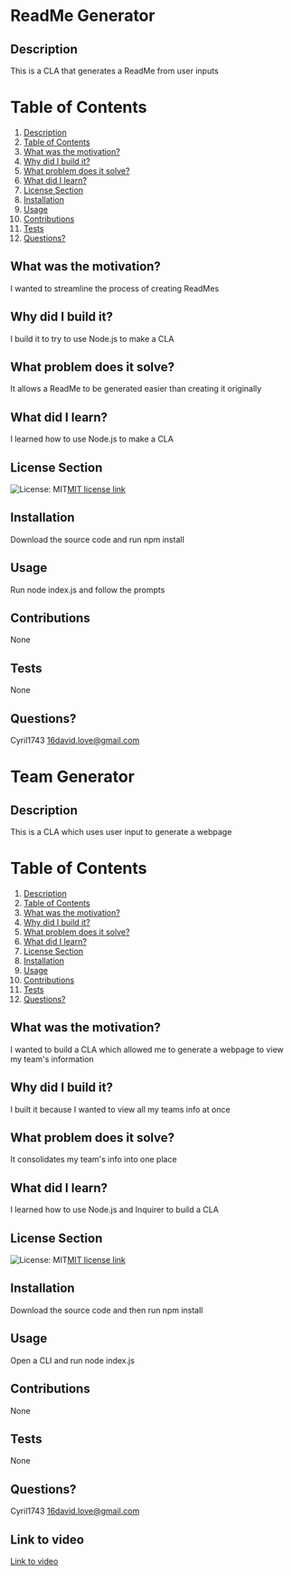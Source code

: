 # ReadMe Generator
  ## Description
  This is a CLA that generates a ReadMe from user inputs
  # Table of Contents
  1. [Description](#description)
  2. [Table of Contents](#table-of-contents)
  3. [What was the motivation?](#what-was-the-motivation)
  4. [Why did I build it?](#why-did-i-build-it)
  5. [What problem does it solve?](#what-problem-does-it-solve)
  6. [What did I learn?](#what-did-i-learn)
  7. [License Section](#license-section)
  8. [Installation](#installation)
  9. [Usage](#usage)
  10. [Contributions](#contributions)
  11. [Tests](#tests)
  12. [Questions?](#questions)
  ## What was the motivation?
  I wanted to streamline the process of creating ReadMes
  ## Why did I build it?
  I build it to try to use Node.js to make a CLA
  ## What problem does it solve?
  It allows a ReadMe to be generated easier than creating it originally
  ## What did I learn?
  I learned how to use Node.js to make a CLA
  ## License Section
  ![License: MIT](https://img.shields.io/badge/License-MIT-yellow.svg)[MIT license link](https://opensource.org/licenses/MIT)
  ## Installation
  Download the source code and run npm install
  ## Usage
  Run node index.js and follow the prompts
  ## Contributions
  None
  ## Tests
  None
  ## Questions?
  Cyril1743
  16david.love@gmail.com
# Team Generator
  ## Description
  This is a CLA which uses user input to generate a webpage
  # Table of Contents
  1. [Description](#description)
  2. [Table of Contents](#table-of-contents)
  3. [What was the motivation?](#what-was-the-motivation)
  4. [Why did I build it?](#why-did-i-build-it)
  5. [What problem does it solve?](#what-problem-does-it-solve)
  6. [What did I learn?](#what-did-i-learn)
  7. [License Section](#license-section)
  8. [Installation](#installation)
  9. [Usage](#usage)
  10. [Contributions](#contributions)
  11. [Tests](#tests)
  12. [Questions?](#questions)
  ## What was the motivation?
  I wanted to build a CLA which allowed me to generate a webpage to view my team's information
  ## Why did I build it?
  I built it because I wanted to view all my teams info at once
  ## What problem does it solve?
  It consolidates my team's info into one place
  ## What did I learn?
  I learned how to use Node.js and Inquirer to build a CLA
  ## License Section
  ![License: MIT](https://img.shields.io/badge/License-MIT-yellow.svg)[MIT license link](https://opensource.org/licenses/MIT)
  ## Installation
  Download the source code and then run npm install
  ## Usage
  Open a CLI and run node index.js
  ## Contributions
  None
  ## Tests
  None
  ## Questions?
  Cyril1743
  16david.love@gmail.com
  ## Link to video
  [Link to video](https://drive.google.com/file/d/1pZV5xJXiZjgIMgce6ZpbNWwaD8moMOh2/view)
